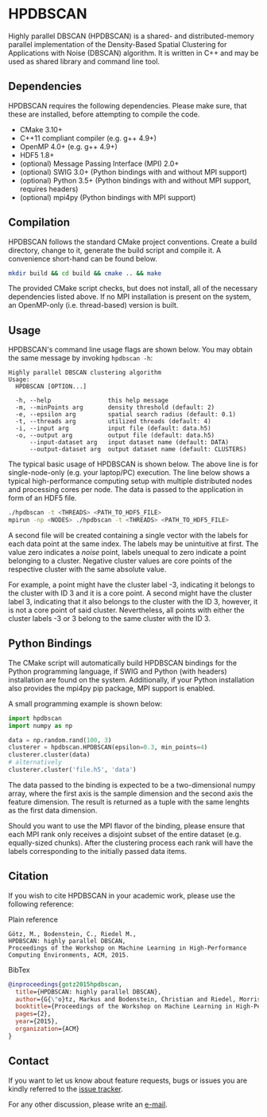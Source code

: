 # HPDBSCAN

Highly parallel DBSCAN (HPDBSCAN) is a shared- and distributed-memory parallel implementation of the Density-Based Spatial Clustering for Applications with Noise (DBSCAN) algorithm. It is written in C++ and may be used as shared library and command line tool.  

## Dependencies

HPDBSCAN requires the following dependencies. Please make sure, that these are installed, before attempting to compile the code.

* CMake 3.10+
* C++11 compliant compiler (e.g. g++ 4.9+)
* OpenMP 4.0+ (e.g. g++ 4.9+)
* HDF5 1.8+
* (optional) Message Passing Interface (MPI) 2.0+
* (optional) SWIG 3.0+ (Python bindings with and without MPI support)
* (optional) Python 3.5+ (Python bindings with and without MPI support, requires headers)
* (optional) mpi4py (Python bindings with MPI support)

## Compilation

HPDBSCAN follows the standard CMake project conventions. Create a build directory, change to it, generate the build script and compile it. A convenience short-hand can be found below.

``` bash
mkdir build && cd build && cmake .. && make
```

The provided CMake script checks, but does not install, all of the necessary dependencies listed above. If no MPI installation is present on the system, an OpenMP-only (i.e. thread-based) version is built.

## Usage

HPDBSCAN's command line usage flags are shown below. You may obtain the same message by invoking `hpdbscan -h`:

```
Highly parallel DBSCAN clustering algorithm
Usage:
  HPDBSCAN [OPTION...]

  -h, --help                this help message
  -m, --minPoints arg       density threshold (default: 2)
  -e, --epsilon arg         spatial search radius (default: 0.1)
  -t, --threads arg         utilized threads (default: 4)
  -i, --input arg           input file (default: data.h5)
  -o, --output arg          output file (default: data.h5)
      --input-dataset arg   input dataset name (default: DATA)
      --output-dataset arg  output dataset name (default: CLUSTERS)
```

The typical basic usage of HPDBSCAN is shown below. The above line is for single-node-only (e.g. your laptop/PC) execution. The line below shows a typical high-performance computing setup with multiple distributed nodes and processing cores per node. The data is passed to the application in form of an HDF5 file. 

``` bash
./hpdbscan -t <THREADS> <PATH_TO_HDF5_FILE>
mpirun -np <NODES> ./hpdbscan -t <THREADS> <PATH_TO_HDF5_FILE>
```

A second file will be created containing a single vector with the labels for each data point at the same index. The labels may be unintuitive at first. The value zero indicates a *noise* point, labels unequal to zero indicate a point belonging to a cluster. Negative cluster values are core points of the respective cluster with the same absolute value. 

For example, a point might have the cluster label -3, indicating it belongs to the cluster with ID 3 and it is a core point. A second might have the cluster label 3, indicating that it also belongs to the cluster with the ID 3, however, it is not a core point of said cluster. Nevertheless, all points with either the cluster labels -3 or 3 belong to the same cluster with the ID 3.

## Python Bindings

The CMake script will automatically build HPDBSCAN bindings for the Python programming language, if SWIG and Python (with headers) installation are found on the system. Additionally, if your Python installation also provides the mpi4py pip package, MPI support is enabled.

A small programming example is shown below:

``` python
import hpdbscan
import numpy as np

data = np.random.rand(100, 3)
clusterer = hpdbscan.HPDBSCAN(epsilon=0.3, min_points=4)
clusterer.cluster(data)
# alternatively
clusterer.cluster('file.h5', 'data')
```

The data passed to the binding is expected to be a two-dimensional numpy array, where the first axis is the sample dimension and the second axis the feature dimension. The result is returned as a tuple with the same lenghts as the first data dimension.

Should you want to use the MPI flavor of the binding, please ensure that each MPI rank only receives a disjoint subset of the entire dataset (e.g. equally-sized chunks). After the clustering process each rank will have the labels corresponding to the initially passed data items.

## Citation

If you wish to cite HPDBSCAN in your academic work, please use the following reference:

Plain reference
```
Götz, M., Bodenstein, C., Riedel M.,
HPDBSCAN: highly parallel DBSCAN,
Proceedings of the Workshop on Machine Learning in High-Performance Computing Environments, ACM, 2015.
```

BibTex
``` bibtex
@inproceedings{gotz2015hpdbscan,
  title={HPDBSCAN: highly parallel DBSCAN},
  author={G{\"o}tz, Markus and Bodenstein, Christian and Riedel, Morris},
  booktitle={Proceedings of the Workshop on Machine Learning in High-Performance Computing Environments},
  pages={2},
  year={2015},
  organization={ACM}
}
```

## Contact

If you want to let us know about feature requests, bugs or issues you are kindly referred to the [issue tracker](https://github.com/Markus-Goetz/hpdbscan/issues).

For any other discussion, please write an [e-mail](mailto:markus.goetz@kit.edu).

